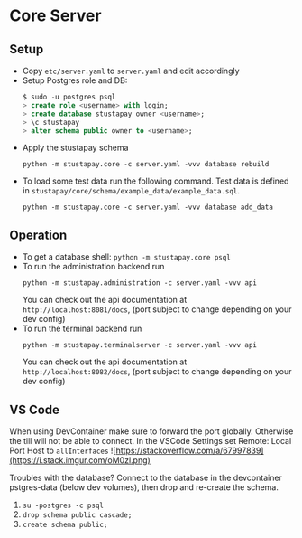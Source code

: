 # Core Server

## Setup
- Copy `etc/server.yaml` to `server.yaml` and edit accordingly
- Setup Postgres role and DB:
  ```sql
  $ sudo -u postgres psql
  > create role <username> with login;
  > create database stustapay owner <username>;
  > \c stustapay
  > alter schema public owner to <username>;
  ```
- Apply the stustapay schema
  ```shell
  python -m stustapay.core -c server.yaml -vvv database rebuild
  ```
- To load some test data run the following command. Test data is defined in `stustapay/core/schema/example_data/example_data.sql`.
  ```shell
  python -m stustapay.core -c server.yaml -vvv database add_data
  ```


## Operation

- To get a database shell: `python -m stustapay.core psql`
- To run the administration backend run
  ```shell
  python -m stustapay.administration -c server.yaml -vvv api
  ```
  You can check out the api documentation at `http://localhost:8081/docs`, (port subject to change depending on your dev config)
- To run the terminal backend run
  ```shell
  python -m stustapay.terminalserver -c server.yaml -vvv api
  ```
  You can check out the api documentation at `http://localhost:8082/docs`, (port subject to change depending on your dev config)

## VS Code
When using DevContainer make sure to forward the port globally. Otherwise the till will not be able to connect.
In the VSCode Settings set Remote: Local Port Host to `allInterfaces`
![https://stackoverflow.com/a/67997839](https://i.stack.imgur.com/oM0zl.png)

Troubles with the database?
Connect to the database in the devcontainer pstgres-data (below dev volumes), then drop and re-create the schema.

1. `su -postgres -c psql`
2. `drop schema public cascade;`
3. `create schema public;`